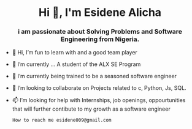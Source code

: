 

<h1 align="center">Hi 👋, I'm Esidene Alicha </h1>
<h3 align="center">i am passionate about Solving Problems and Software Engineering from Nigeria.</h3>





- 👋 Hi, I’m fun to learn with and a good team player
- 👀 I’m currently ... A student of the ALX SE Program
- 🌱 I’m currently being trained to be a seasoned software engineer
- 💞️ I’m looking to collaborate on Projects related to c, Python, Js, SQL.
- 📫 I’m looking for help with Internships, job openings, oppourtunities that will further contibute to my growth as a software engineer
      
      How to reach me esidene009@gmail.com

<!---
dene009/dene009 is a ✨ special ✨ repository because its `README.md` (this file) appears on your GitHub profile.
You can click the Preview link to take a look at your changes.
--->
